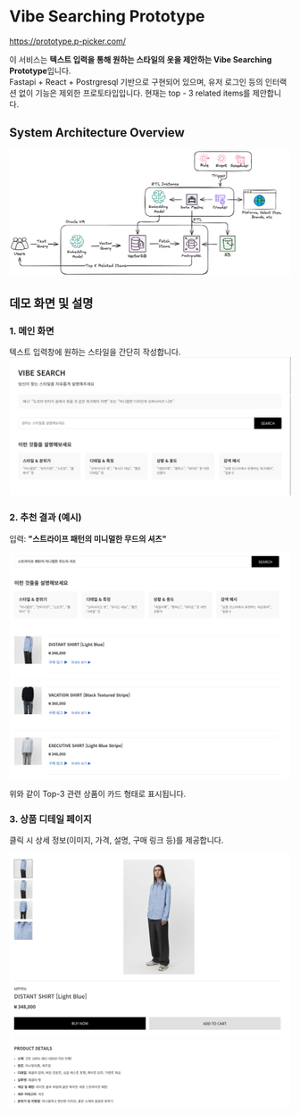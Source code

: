 # Vibe Searching Prototype

https://prototype.p-picker.com/


이 서비스는 **텍스트 입력을 통해 원하는 스타일의 옷을 제안하는 Vibe Searching Prototype**입니다.  
Fastapi + React + Postrgresql 기반으로 구현되어 있으며, 유저 로그인 등의 인터랙션 없이 기능은 제외한 프로토타입입니다.
현재는 top - 3 related items를 제안합니다.

##  System Architecture Overview
![구조도](./readme_images/struct.png)


## 데모 화면 및 설명

### 1. 메인 화면

텍스트 입력창에 원하는 스타일을 간단히 작성합니다.
![화면](./readme_images/readme1.png)




### 2. 추천 결과 (예시)

입력: **"스트라이프 패턴의 미니멀한 무드의 셔츠"**

![예시 1](./readme_images/readme3.png)

위와 같이 Top-3 관련 상품이 카드 형태로 표시됩니다.

### 3. 상품 디테일 페이지

클릭 시 상세 정보(이미지, 가격, 설명, 구매 링크 등)를 제공합니다.

![디테일](./readme_images/readme4.png)



